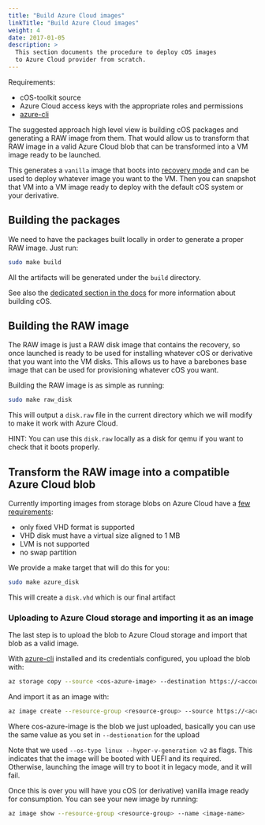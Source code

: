 ```yaml
---
title: "Build Azure Cloud images"
linkTitle: "Build Azure Cloud images"
weight: 4
date: 2017-01-05
description: >
  This section documents the procedure to deploy cOS images
  to Azure Cloud provider from scratch.
---
```



Requirements:

* cOS-toolkit source
* Azure Cloud access keys with the appropriate roles and permissions
* [azure-cli](https://docs.microsoft.com/en-us/cli/azure/install-azure-cli)

The suggested approach high level view is building cOS packages and generating a RAW image from
them. That would allow us to transform that RAW image in a valid Azure Cloud blob that can be transformed into a VM image ready
to be launched.

This generates a `vanilla` image that boots into [recovery mode](../../getting-started/recovery) and can be used to deploy
whatever image you want to the VM. Then you can snapshot that VM into a VM image ready to deploy with the default cOS
system or your derivative.

## Building the packages

We need to have the packages built locally in order to generate a proper RAW image. Just run:

```bash
sudo make build
```

All the artifacts will be generated under the `build` directory.


See also the [dedicated section in the docs](../../development/) for more information about building cOS.

## Building the RAW image

The RAW image is just a RAW disk image that contains the recovery, so once launched is ready to be used for installing
whatever cOS or derivative that you want into the VM disks. This allows us to have a barebones base image that can be
used for provisioning whatever cOS you want.

Building the RAW image is as simple as running:

```bash
sudo make raw_disk
```

This will output a `disk.raw` file in the current directory which we will modify to make it work with Azure Cloud.

HINT: You can use this `disk.raw` locally as a disk for qemu if you want to check that it boots properly.

## Transform the RAW image into a compatible Azure Cloud blob

Currently importing images from storage blobs on Azure Cloud have a [few requirements](https://docs.microsoft.com/en-us/azure/virtual-machines/linux/create-upload-generic):

 - only fixed VHD format is supported
 - VHD disk must have a virtual size aligned to 1 MB
 - LVM is not supported
 - no swap partition

We provide a make target that will do this for you:

```bash
sudo make azure_disk
```

This will create a `disk.vhd` which is our final artifact

### Uploading to Azure Cloud storage and importing it as an image

The last step is to upload the blob to Azure Cloud storage and import that blob as a valid image.

With [azure-cli](https://docs.microsoft.com/en-us/cli/azure/install-azure-cli) installed
and its credentials configured, you upload the blob with:

```bash
az storage copy --source <cos-azure-image> --destination https://<account>.blob.core.windows.net/<container>/<destination-cos-azure-image>
```

And import it as an image with:

```bash
az image create --resource-group <resource-group> --source https://<account>.blob.core.windows.net/<container>/<cos-azure-image> --os-type linux --hyper-v-generation v2 --name <image-name>
```

Where cos-azure-image is the blob we just uploaded, basically you can use the same value as you set in `--destionation` for the upload
   
Note that we used `--os-type linux --hyper-v-generation v2` as flags. This indicates that the image will be booted with UEFI
and its required. Otherwise, launching the image will try to boot it in legacy mode, and it will fail.


Once this is over you will have you cOS (or derivative) vanilla image ready for consumption.
You can see your new image by running:

```bash
az image show --resource-group <resource-group> --name <image-name>
```
